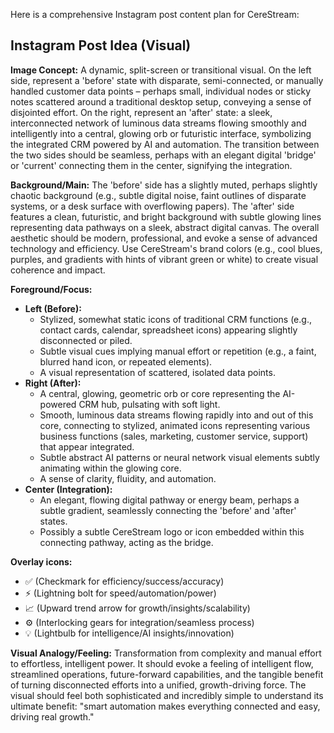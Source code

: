 Here is a comprehensive Instagram post content plan for CereStream:

## Instagram Post Idea (Visual)

**Image Concept:** A dynamic, split-screen or transitional visual. On the left side, represent a 'before' state with disparate, semi-connected, or manually handled customer data points – perhaps small, individual nodes or sticky notes scattered around a traditional desktop setup, conveying a sense of disjointed effort. On the right, represent an 'after' state: a sleek, interconnected network of luminous data streams flowing smoothly and intelligently into a central, glowing orb or futuristic interface, symbolizing the integrated CRM powered by AI and automation. The transition between the two sides should be seamless, perhaps with an elegant digital 'bridge' or 'current' connecting them in the center, signifying the integration.

**Background/Main:** The 'before' side has a slightly muted, perhaps slightly chaotic background (e.g., subtle digital noise, faint outlines of disparate systems, or a desk surface with overflowing papers). The 'after' side features a clean, futuristic, and bright background with subtle glowing lines representing data pathways on a sleek, abstract digital canvas. The overall aesthetic should be modern, professional, and evoke a sense of advanced technology and efficiency. Use CereStream's brand colors (e.g., cool blues, purples, and gradients with hints of vibrant green or white) to create visual coherence and impact.

**Foreground/Focus:**
*   **Left (Before):**
    *   Stylized, somewhat static icons of traditional CRM functions (e.g., contact cards, calendar, spreadsheet icons) appearing slightly disconnected or piled.
    *   Subtle visual cues implying manual effort or repetition (e.g., a faint, blurred hand icon, or repeated elements).
    *   A visual representation of scattered, isolated data points.
*   **Right (After):**
    *   A central, glowing, geometric orb or core representing the AI-powered CRM hub, pulsating with soft light.
    *   Smooth, luminous data streams flowing rapidly into and out of this core, connecting to stylized, animated icons representing various business functions (sales, marketing, customer service, support) that appear integrated.
    *   Subtle abstract AI patterns or neural network visual elements subtly animating within the glowing core.
    *   A sense of clarity, fluidity, and automation.
*   **Center (Integration):**
    *   An elegant, flowing digital pathway or energy beam, perhaps a subtle gradient, seamlessly connecting the 'before' and 'after' states.
    *   Possibly a subtle CereStream logo or icon embedded within this connecting pathway, acting as the bridge.

**Overlay icons:**
*   ✅ (Checkmark for efficiency/success/accuracy)
*   ⚡ (Lightning bolt for speed/automation/power)
*   📈 (Upward trend arrow for growth/insights/scalability)
*   ⚙️ (Interlocking gears for integration/seamless process)
*   💡 (Lightbulb for intelligence/AI insights/innovation)

**Visual Analogy/Feeling:** Transformation from complexity and manual effort to effortless, intelligent power. It should evoke a feeling of intelligent flow, streamlined operations, future-forward capabilities, and the tangible benefit of turning disconnected efforts into a unified, growth-driving force. The visual should feel both sophisticated and incredibly simple to understand its ultimate benefit: "smart automation makes everything connected and easy, driving real growth."